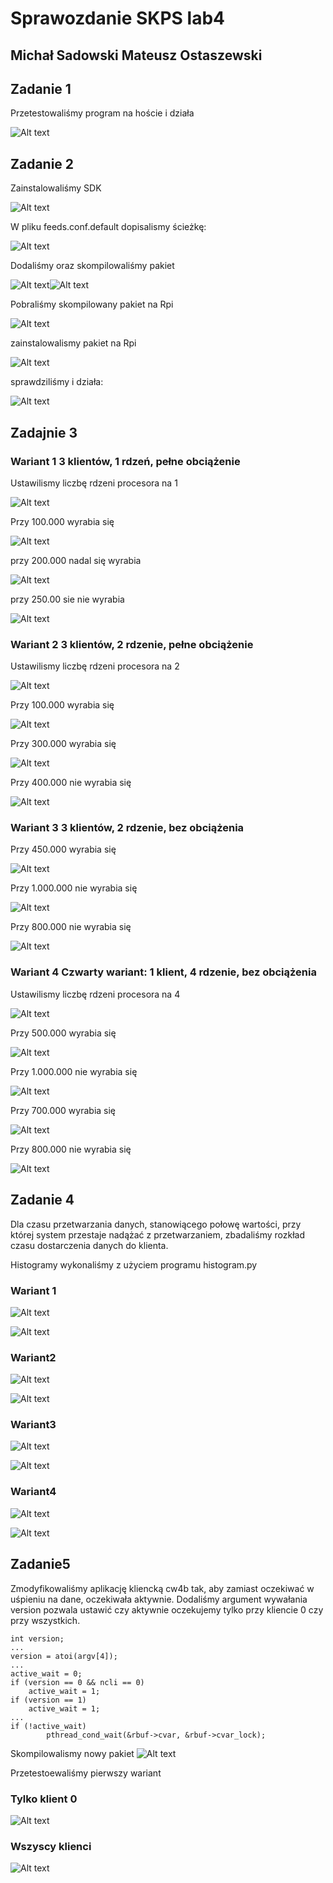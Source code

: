 # Sprawozdanie SKPS lab4
## Michał Sadowski Mateusz Ostaszewski 

## Zadanie 1

Przetestowaliśmy program na hoście i działa

![Alt text](screens/1.png)

## Zadanie 2
Zainstalowaliśmy SDK

![Alt text](screens/2.png)

W pliku feeds.conf.default dopisalismy ścieżkę:

![Alt text](screens/3.png)

Dodaliśmy oraz skompilowaliśmy pakiet

![Alt text](screens/4.png)![Alt text](screens/5.png)

Pobraliśmy skompilowany pakiet na Rpi

![Alt text](screens/6.png)

zainstalowalismy pakiet na Rpi

![Alt text](screens/7.png)

sprawdziliśmy i działa:

![Alt text](screens/8.png)


## Zadajnie 3

### Wariant 1 3 klientów, 1 rdzeń, pełne obciążenie
Ustawilismy liczbę rdzeni procesora na 1

![Alt text](screens/10.png)

Przy 100.000 wyrabia się

![Alt text](screens/a_100.png)

przy 200.000 nadal się wyrabia

![Alt text](screens/a_200.png)

przy 250.00 sie nie wyrabia

![Alt text](screens/a_250.png)

### Wariant 2 3 klientów, 2 rdzenie, pełne obciążenie
Ustawilismy liczbę rdzeni procesora na 2

![Alt text](screens/rdzenie2.png)

Przy 100.000 wyrabia się

![Alt text](screens/B_100.png)

Przy 300.000 wyrabia się

![Alt text](screens/B_300.png)

Przy 400.000 nie wyrabia się

![Alt text](screens/B_400.png)

### Wariant 3 3 klientów, 2 rdzenie, bez obciążenia

Przy 450.000 wyrabia się

![Alt text](screens/c_450.png)

Przy 1.000.000 nie wyrabia się

![Alt text](screens/c_1000.png)

Przy 800.000 nie wyrabia się

![Alt text](screens/c_800.png)

### Wariant 4 Czwarty wariant: 1 klient, 4 rdzenie, bez obciążenia
Ustawilismy liczbę rdzeni procesora na 4

![Alt text](screens/zmiana%20cpu4.png)

Przy 500.000 wyrabia się

![Alt text](screens/d_500.png)

Przy 1.000.000 nie wyrabia się

![Alt text](screens/d_1000.png)

Przy 700.000 wyrabia się

![Alt text](screens/d_700.png)

Przy 800.000 nie wyrabia się

![Alt text](screens/d_750.png)

## Zadanie 4

Dla czasu przetwarzania danych, stanowiącego połowę wartości, przy której system przestaje nadążać z przetwarzaniem, zbadaliśmy rozkład czasu dostarczenia danych do klienta.

Histogramy wykonaliśmy z użyciem programu histogram.py

### Wariant 1
![Alt text](screens/4_a.png)

![Alt text](Z4.1/hist.png)

### Wariant2
![Alt text](screens/4_b.png)

![Alt text](Z4.2/hist.png)

### Wariant3
![Alt text](screens/4_c.png)

![Alt text](Z4.3/hist.png)

### Wariant4
![Alt text](screens/4_d.png)

![Alt text](Z4.4/hist.png)

## Zadanie5

Zmodyfikowaliśmy aplikację kliencką cw4b tak, aby zamiast oczekiwać w uśpieniu na dane, oczekiwała aktywnie. Dodaliśmy argument wywałania version pozwala ustawić czy aktywnie oczekujemy tylko przy kliencie 0 czy przy wszystkich.
    
    int version; 
    ...
    version = atoi(argv[4]);
    ...
    active_wait = 0;
    if (version == 0 && ncli == 0)
	    active_wait = 1;
    if (version == 1)
	    active_wait = 1;
    ...
    if (!active_wait)
        	pthread_cond_wait(&rbuf->cvar, &rbuf->cvar_lock);



Skompilowalismy nowy pakiet
![Alt text](screens/15.png)

Przetestoewaliśmy pierwszy wariant

### Tylko klient 0
![Alt text](Z5.1/hist.png)

### Wszyscy klienci
![Alt text](Z5.2/hist.png)
